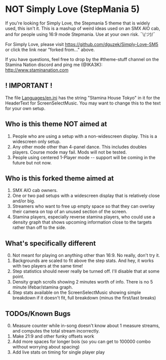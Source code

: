 # NOT Simply Love (StepMania 5)

If you're looking for Simply Love, the Stepmania 5 theme that is widely used, this isn't it. This is a mashup of weird ideas used on an SMX AIO cab, and for people using 16:9 mode Stepmania. Use at your own risk. ¯\\_(ツ)_/¯

For Simply Love, please visit https://github.com/dguzek/Simply-Love-SM5 or click the link near "forked from..." above.

If you have questions, feel free to drop by the #theme-stuff channel on the Stamina Nation discord and ping me (@IKA3K): http://www.staminanation.com

## ! IMPORTANT !

The file [Languages/en.ini](https://github.com/IKA3K/Stamina-House-Tokyo/blob/master/Languages/en.ini#L100) has the string "Stamina House Tokyo" in it for the HeaderText for ScreenSelectMusic. You may want to change this to the text for your own setup.

## Who is this theme NOT aimed at

1. People who are using a setup with a non-widescreen display. This is a widescreen only setup.
2. Any other mode other than 4-panel dance. This includes doubles players. Course mode may fail. Mods will not be tested.
3. People using centered 1-Player mode -- support will be coming in the future but not now.

## Who is this forked theme aimed at

1. SMX AIO cab owners.
2. One or two pad setups with a widescreen display that is relatively close and/or big.
3. Streamers who want to free up empty space so that they can overlay their camera on top of an unused section of the screen.
4. Stamina players, especially reverse stamina players, who could use a density graph that shows upcoming information close to the targets rather than off to the side.

## What's specifically different

0. Not meant for playing on anything other than 16:9. No really, don't try it.
1. Backgrounds are scaled to fit above the step stats. And hey, it works with two players at the same time!
2. Step statistics should never really be turned off. I'll disable that at some point.
3. Density graph scrolls showing 2 minutes worth of info. There is no 5 minute lifebar/stamina graph.
4. Step stats available on the ScreenSelectMusic showing simple breakdown if it doesn't fit, full breakdown (minus the first/last breaks)

## TODOs/Known Bugs

0. Measure counter while in-song doesn't know about 1 measure streams, and computes the total stream incorrectly.
1. Make 21:9 and other funky offsets work
2. Add more spaces for longer bois (so you can get to 100000 combo without worrying about spacing)
3. Add live stats on timing for single player play
